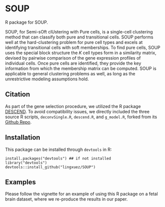 # SOUP

R package for SOUP.

SOUP, for Semi-sOft clUstering with Pure cells, is a single-cell clustering method
that can classify both pure and transitional cells. 
SOUP performs well at the hard-clustering problem for pure cell types 
and excels at identifying transitional cells with soft memberships.
To find pure cells, SOUP uses the special block structure the $K$ cell types form in a similarity matrix, 
devised by pairwise comparison of the gene expression profiles of individual cells. 
Once pure cells are identified, they provide the key information from which the membership matrix can be computed. 
SOUP is applicable to general clustering problems as well, as long as the unrestrictive modeling assumptions hold. 

## Citation
As part of the gene selection procedure, we utilized the R package [DESCEND](https://github.com/jingshuw/descend).
To avoid compatibility issues, we directly included the three source R scripts, 
`deconvSingle.R`, `descend.R`, and `g_model.R`, 
forked from its [Github Repo](https://github.com/jingshuw/descend/tree/master/R). 



## Installation
This package can be installed through `devtools` in R:
```{r}
install.packages("devtools") ## if not installed
library("devtools")
devtools::install_github("lingxuez/SOUP")
```

## Examples
Please follow the vignette for an example of using this R package on a fetal brain dataset, 
where we re-produce the results in our paper.
